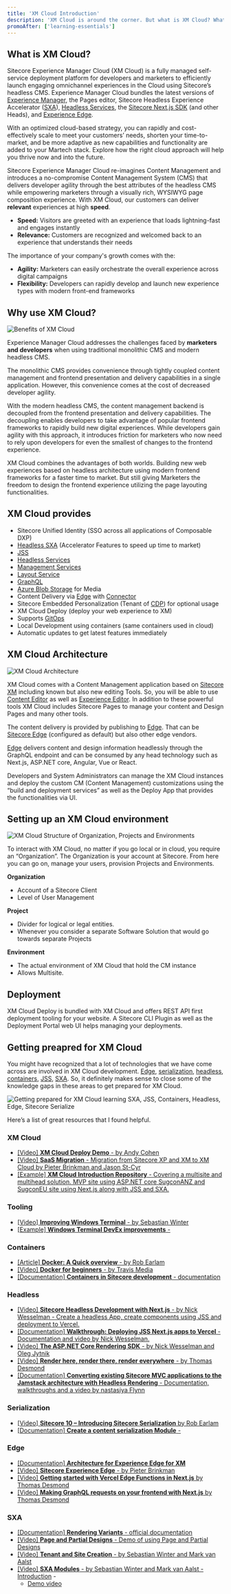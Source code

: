 ```yaml
---
title: 'XM Cloud Introduction'
description: 'XM Cloud is around the corner. But what is XM Cloud? What does it include? And how can you prepare for it?'
promoAfter: ['learning-essentials']
---
```


## What is XM Cloud?

Sitecore Experience Manager Cloud (XM Cloud) is a fully managed self-service deployment platform for developers and marketers to efficiently launch engaging omnichannel experiences in the Cloud using Sitecore’s headless CMS. Experience Manager Cloud bundles the latest versions of [Experience Manager](https://doc.sitecore.com/xp/en/users/102/sitecore-experience-platform/experience-manager.html), the Pages editor, Sitecore Headless Experience Accelerator ([SXA](https://doc.sitecore.com/xp/en/developers/sxa/102/sitecore-experience-accelerator/index-en.html)), [Headless Services](https://doc.sitecore.com/xp/en/developers/hd/200/sitecore-headless-development/sitecore-headless-services.html), the [Sitecore Next.js SDK](https://doc.sitecore.com/xp/en/developers/hd/200/sitecore-headless-development/sitecore-javascript-rendering-sdk--jss--for-next-js.html) (and other Heads), and [Experience Edge](https://doc.sitecore.com/xp/en/developers/hd/200/sitecore-headless-development/sitecore-experience-edge-for-xm.html). 

With an optimized cloud-based strategy, you can rapidly and cost-effectively scale to meet your customers’ needs, shorten your time-to-market, and be more adaptive as new capabilities and functionality are added to your Martech stack. Explore how the right cloud approach will help you thrive now and into the future.

Sitecore Experience Manager Cloud re-imagines Content Management and introduces a no-compromise Content Management System (CMS) that delivers developer agility through the best attributes of the headless CMS while empowering marketers through a visually rich, WYSIWYG page composition experience. With XM Cloud, our customers can deliver **relevant** experiences at high **speed**.

* **Speed:** Visitors are greeted with an experience that loads lightning-fast and engages instantly
* **Relevance:** Customers are recognized and welcomed back to an experience that understands their needs

The importance of your company's growth comes with the:
* **Agility:** Marketers can easily orchestrate the overall experience across digital campaigns
* **Flexibility:** Developers can rapidly develop and launch new experience types with modern front-end frameworks



## Why use XM Cloud?
![Benefits of XM Cloud](https://mss-p-006-delivery.stylelabs.cloud/api/public/content/1915549492604a64864578fe51d2a597?v=244f9e64)

Experience Manager Cloud addresses the challenges faced by **marketers and developers** when using traditional monolithic CMS and modern headless CMS. 

The monolithic CMS provides convenience through tightly coupled content management and frontend presentation and delivery capabilities in a single application. However, this convenience comes at the cost of decreased developer agility.  

With the modern headless CMS, the content management backend is decoupled from the frontend presentation and delivery capabilities. The decoupling enables developers to take advantage of popular frontend frameworks to rapidly build new digital experiences. While developers gain agility with this approach, it introduces friction for marketers who now need to rely upon developers for even the smallest of changes to the frontend experience. 

XM Cloud combines the advantages of both worlds. Building new web experiences based on headless architecture using modern frontend frameworks for a faster time to market. But still giving Marketers the freedom to design the frontend experience utilizing the page layouting functionalities. 

## XM Cloud provides 
* Sitecore Unified Identity (SSO across all applications of Composable DXP) 
* [Headless SXA](https://doc.sitecore.com/xp/en/developers/sxa/102/sitecore-experience-accelerator/headless.html) (Accelerator Features to speed up time to market) 
* [JSS](https://doc.sitecore.com/xp/en/developers/hd/200/sitecore-headless-development/sitecore-javascript-rendering-sdks--jss-.html) 
* [Headless Services](https://doc.sitecore.com/xp/en/developers/hd/200/sitecore-headless-development/sitecore-headless-services.html)
* [Management Services](https://doc.sitecore.com/xp/en/developers/102/developer-tools/sitecore-management-services.html) 
* [Layout Service](https://doc.sitecore.com/xp/en/developers/hd/200/sitecore-headless-development/layout-service.html) 
* [GraphQL](https://doc.sitecore.com/xp/en/developers/hd/200/sitecore-headless-development/graphql.html) 
* [Azure Blob Storage](https://docs.microsoft.com/en-us/azure/storage/blobs/storage-blobs-overview) for Media 
* Content Delivery via [Edge](https://doc.sitecore.com/xp/en/developers/hd/200/sitecore-headless-development/sitecore-experience-edge-for-xm.html) with [Connector](https://doc.sitecore.com/xp/en/developers/hd/200/sitecore-headless-development/the-experience-edge-connector.html) 
* Sitecore Embedded Personalization (Tenant of [CDP](https://doc.sitecore.com/cdp/en/users/sitecore-cdp/introduction-to-sitecore-cdp.html)) for optional usage 
* XM Cloud Deploy (deploy your web experience to XM) 
* Supports [GitOps](https://www.weave.works/technologies/gitops/) 
* Local Development using containers (same containers used in cloud) 
* Automatic updates to get latest features immediately 

## XM Cloud Architecture
![XM Cloud Architecture](https://mss-p-006-delivery.stylelabs.cloud/api/public/content/542ccf865a8344daaa92e1c364ee8dd1?v=522329fa)

XM Cloud comes with a Content Management application based on [Sitecore XM](https://doc.sitecore.com/xp/en/users/102/sitecore-experience-platform/experience-manager.html) including known but also new editing Tools. So, you will be able to use [Content Editor](https://doc.sitecore.com/xp/en/users/102/sitecore-experience-platform/the-content-editor.html) as well as [Experience Editor](https://doc.sitecore.com/xp/en/users/102/sitecore-experience-platform/the-experience-editor.html). In addition to these powerful tools XM Cloud includes Sitecore Pages to manage your content and Design Pages and many other tools. 

The content delivery is provided by publishing to [Edge](https://doc.sitecore.com/xp/en/developers/hd/200/sitecore-headless-development/sitecore-experience-edge-for-xm.html). That can be [Sitecore Edge](https://doc.sitecore.com/xp/en/developers/hd/200/sitecore-headless-development/sitecore-experience-edge-for-xm.html) (configured as default) but also other edge vendors. 

[Edge](https://doc.sitecore.com/xp/en/developers/hd/200/sitecore-headless-development/sitecore-experience-edge-for-xm.html) delivers content and design information headlessly through the GraphQL endpoint and can be consumed by any head technology such as Next.js, ASP.NET core, Angular, Vue or React. 

Developers and System Administrators can manage the XM Cloud instances and deploy the custom CM (Content Management) customizations using the “build and deployment services” as well as the Deploy App that provides the functionalities via UI. 

## Setting up an XM Cloud environment

![XM Cloud Structure of Organization, Projects and Environments](https://mss-p-006-delivery.stylelabs.cloud/api/public/content/542586d7b8e145838fc7dfe0afd19bfa?v=7e6faa5e)

To interact with XM Cloud, no matter if you go local or in cloud, you require an “Organization”. The Organization is your account at Sitecore. From here you can go on, manage your users, provision Projects and Environments.

**Organization** 

* Account of a Sitecore Client 
* Level of User Management 

**Project** 

* Divider for logical or legal entities.  
* Whenever you consider a separate Software Solution that would go towards separate Projects 

**Environment** 

* The actual environment of XM Cloud that hold the CM instance 
* Allows Multisite. 

## Deployment
XM Cloud Deploy is bundled with XM Cloud and offers REST API first deployment tooling for your website. A Sitecore CLI Plugin as well as the Deployment Portal web UI helps managing your deployments. 

## Getting preapred for XM Cloud 
You might have recognized that a lot of technologies that we have come across are involved in XM Cloud development. [Edge](https://doc.sitecore.com/xp/en/developers/hd/200/sitecore-headless-development/sitecore-experience-edge-for-xm.html), [serialization](https://doc.sitecore.com/xp/en/developers/102/sitecore-experience-manager/serialization-in-sitecore.html), [headless](https://doc.sitecore.com/xp/en/developers/hd/200/sitecore-headless-development/overview-of-headless-development-with-sitecore.html), [containers](https://doc.sitecore.com/xp/en/developers/102/developer-tools/containers-in-sitecore-development.html), [JSS](https://doc.sitecore.com/xp/en/developers/hd/200/sitecore-headless-development/sitecore-javascript-rendering-sdks--jss-.html), [SXA](https://doc.sitecore.com/xp/en/developers/sxa/102/sitecore-experience-accelerator/index-en.html). So, it definitely makes sense to close some of the knowledge gaps in these areas to get prepared for XM Cloud. 

![Getting prepared for XM Cloud learning SXA, JSS, Containers, Headless, Edge, Sitecore Serialize](https://mss-p-006-delivery.stylelabs.cloud/api/public/content/d2ba91e41cd846f19bc6ba8b8f6d29fe?v=0a1eb452)

Here’s a list of great resources that I found helpful. 

### XM Cloud
- [[Video] **XM Cloud Deploy Demo** - 
by Andy Cohen](https://www.youtube.com/watch?v=a23g2TRUvOI) 
- [[Video] **SaaS Migration** - Migration from Sitecore XP and XM to XM Cloud by Pieter Brinkman and Jason St-Cyr](https://www.youtube.com/watch?v=ZTjk5t9dfRQ)
- [[Example] **XM Cloud Introduction Repository** - Covering a multisite and multihead solution. MVP site using ASP.NET core SugconANZ and SugconEU site using Next.js along with JSS and SXA.](https://github.com/Sitecore/XM-Cloud-Introduction) 

### Tooling
- [[Video] **Improving Windows Terminal** - 
by Sebastian Winter](https://www.youtube.com/watch?v=pO7k3_p1Uq4) 
- [[Example] **Windows Terminal DevEx improvements** -](https://github.com/Sitecore/Windows-Terminal-DevEx-improvements)

### Containers
- [[Article] **Docker: A Quick overview** - by Rob Earlam](https://www.sitecore.com/knowledge-center/getting-started/docker-a-quick-overview)
- [[Video] **Docker for beginners** - by Travis Media](https://www.youtube.com/watch?v=3c-iBn73dDE)  
- [[Documentation] **Containers in Sitecore development** - 
documentation](https://doc.sitecore.com/xp/en/developers/100/developer-tools/containers-in-sitecore-development.html) 

### Headless
- [[Video] **Sitecore Headless Development with Next.js** - by Nick Wesselman - Create a headless App, create components using JSS and deployment to Vercel.](https://www.youtube.com/watch?v=ugPy7BjH0H0)  
- [[Documentation] **Walkthrough: Deploying JSS Next.js apps to Vercel** - Documentation and video by Nick Wesselman.](https://doc.sitecore.com/xp/en/developers/hd/190/sitecore-headless-development/walkthrough--deploying-jss-next-js-apps-to-vercel.html)  
- [[Video] **The ASP.NET Core Rendering SDK** - by Nick Wesselman and Oleg Jytnik](https://www.youtube.com/watch?v=FYyYpmODiBY)  
- [[Video] **Render here, render there, render everywhere** - by Thomas Desmond](https://www.youtube.com/watch?v=zu8qpbtNasg) 
- [[Documentation] **Converting existing Sitecore MVC applications to the Jamstack architecture with Headless Rendering** - 
Documentation, walkthroughs and a video by nastasiya Flynn](https://doc.sitecore.com/xp/en/developers/hd/200/sitecore-headless-development/converting-existing-sitecore-mvc-applications-to-the-jamstack-architecture-with-headless-rendering.html)

### Serialization
- [[Video] **Sitecore 10 – Introducing Sitecore Serialization** by Rob Earlam](https://www.youtube.com/watch?v=CzQbwvKX1Cc)
- [[Documentation] **Create a content serialization Module** - ](https://doc.sitecore.com/xp/en/developers/100/developer-tools/create-a-sitecore-content-serialization-module.html/)

### Edge
- [[Documentation] **Architecture for Experience Edge for XM**](https://doc.sitecore.com/xp/en/developers/101/developer-tools/the-architecture-of-sitecore-experience-edge-for-xm.html)
- [[Video] **Sitecore Experience Edge** - by Pieter Brinkman](https://www.youtube.com/watch?v=_xw-02PZQTE) 
- [[Video] **Getting started with Vercel Edge Functions in Next.js** by Thomas Desmond](https://www.youtube.com/watch?v=nt4FYgJRbTc) 
- [[Video] **Making GraphQL requests on your frontend with Next.js** by Thomas Desmond](https://www.youtube.com/watch?v=F3BWdFXEJPk) 

### SXA
- [[Documentation] **Rendering Variants** - official documentation](https://doc.sitecore.com/xp/en/developers/sxa/102/sitecore-experience-accelerator/create-a-rendering-variant.html)
- [[Video] **Page and Partial Designs** - Demo of using Page and Partial Designs](https://www.youtube.com/watch?v=0LqngaF5i1U)  
- [[Video] **Tenant and Site Creation** - by Sebastian Winter and Mark van Aalst](https://www.youtube.com/watch?v=Od8B1tG1ivs)  
- [[Video] **SXA Modules** - by Sebastian Winter and Mark van Aalst - Introduction](https://www.youtube.com/watch?v=usLWZHiWGZI) - 
  - [Demo video](https://www.youtube.com/watch?v=A4NiQzZ-yJo) 
